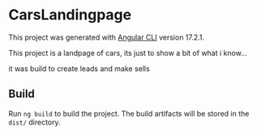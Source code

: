 # CarsLandingpage

This project was generated with [Angular CLI](https://github.com/angular/angular-cli) version 17.2.1.

This project is a landpage of cars, its just to show a bit of what i know...

it was build to create leads and make sells

## Build

Run `ng build` to build the project. The build artifacts will be stored in the `dist/` directory.
